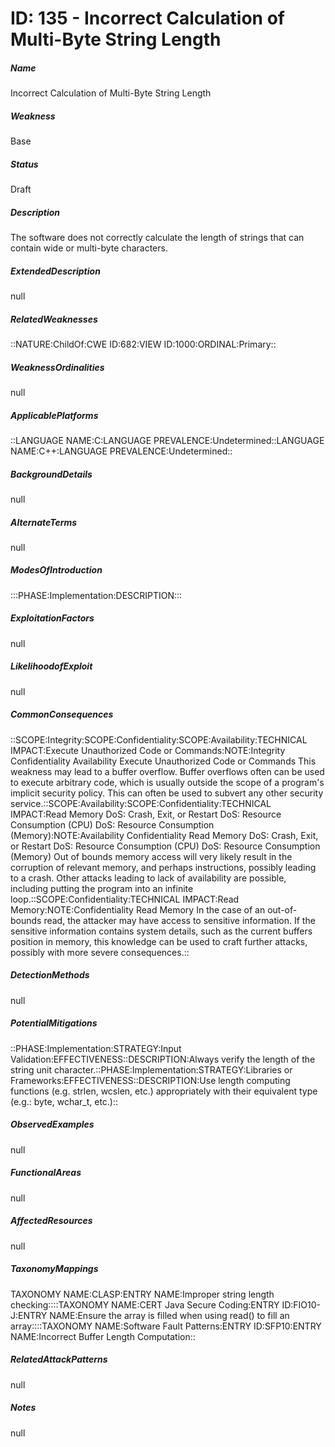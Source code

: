 # ID: 135 - Incorrect Calculation of Multi-Byte String Length
<h5>Name</h5>Incorrect Calculation of Multi-Byte String Length
<h5>Weakness</h5>Base
<h5>Status</h5>Draft
<h5>Description</h5>The software does not correctly calculate the length of strings that can contain wide or multi-byte characters.
<h5>ExtendedDescription</h5>null
<h5>RelatedWeaknesses</h5>::NATURE:ChildOf:CWE ID:682:VIEW ID:1000:ORDINAL:Primary::
<h5>WeaknessOrdinalities</h5>null
<h5>ApplicablePlatforms</h5>::LANGUAGE NAME:C:LANGUAGE PREVALENCE:Undetermined::LANGUAGE NAME:C++:LANGUAGE PREVALENCE:Undetermined::
<h5>BackgroundDetails</h5>null
<h5>AlternateTerms</h5>null
<h5>ModesOfIntroduction</h5>:::PHASE:Implementation:DESCRIPTION:::
<h5>ExploitationFactors</h5>null
<h5>LikelihoodofExploit</h5>null
<h5>CommonConsequences</h5>::SCOPE:Integrity:SCOPE:Confidentiality:SCOPE:Availability:TECHNICAL IMPACT:Execute Unauthorized Code or Commands:NOTE:Integrity Confidentiality Availability Execute Unauthorized Code or Commands This weakness may lead to a buffer overflow. Buffer overflows often can be used to execute arbitrary code, which is usually outside the scope of a program's implicit security policy. This can often be used to subvert any other security service.::SCOPE:Availability:SCOPE:Confidentiality:TECHNICAL IMPACT:Read Memory DoS: Crash, Exit, or Restart DoS: Resource Consumption (CPU) DoS: Resource Consumption (Memory):NOTE:Availability Confidentiality Read Memory DoS: Crash, Exit, or Restart DoS: Resource Consumption (CPU) DoS: Resource Consumption (Memory) Out of bounds memory access will very likely result in the corruption of relevant memory, and perhaps instructions, possibly leading to a crash. Other attacks leading to lack of availability are possible, including putting the program into an infinite loop.::SCOPE:Confidentiality:TECHNICAL IMPACT:Read Memory:NOTE:Confidentiality Read Memory In the case of an out-of-bounds read, the attacker may have access to sensitive information. If the sensitive information contains system details, such as the current buffers position in memory, this knowledge can be used to craft further attacks, possibly with more severe consequences.::
<h5>DetectionMethods</h5>null
<h5>PotentialMitigations</h5>::PHASE:Implementation:STRATEGY:Input Validation:EFFECTIVENESS::DESCRIPTION:Always verify the length of the string unit character.::PHASE:Implementation:STRATEGY:Libraries or Frameworks:EFFECTIVENESS::DESCRIPTION:Use length computing functions (e.g. strlen, wcslen, etc.) appropriately with their equivalent type (e.g.: byte, wchar_t, etc.)::
<h5>ObservedExamples</h5>null
<h5>FunctionalAreas</h5>null
<h5>AffectedResources</h5>null
<h5>TaxonomyMappings</h5>TAXONOMY NAME:CLASP:ENTRY NAME:Improper string length checking::::TAXONOMY NAME:CERT Java Secure Coding:ENTRY ID:FIO10-J:ENTRY NAME:Ensure the array is filled when using read() to fill an array::::TAXONOMY NAME:Software Fault Patterns:ENTRY ID:SFP10:ENTRY NAME:Incorrect Buffer Length Computation::
<h5>RelatedAttackPatterns</h5>null
<h5>Notes</h5>null

